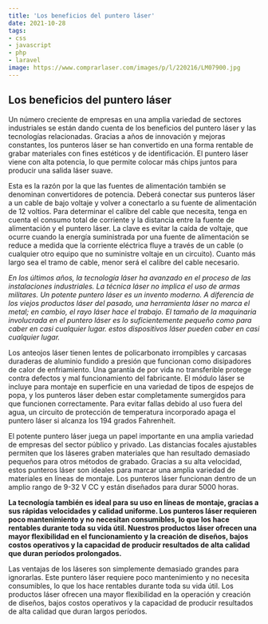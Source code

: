 ```yaml
---
title: 'Los beneficios del puntero láser'
date: 2021-10-28
tags:
- css
- javascript
- php
- laravel
image: https://www.comprarlaser.com/images/p/l/220216/LM07900.jpg
---
```

## Los beneficios del puntero láser

Un número creciente de empresas en una amplia variedad de sectores industriales se están dando cuenta de los beneficios del puntero láser y las tecnologías relacionadas. Gracias a años de innovación y mejoras constantes, los punteros láser se han convertido en una forma rentable de grabar materiales con fines estéticos y de identificación. El puntero láser viene con alta potencia, lo que permite colocar más chips juntos para producir una salida láser suave.

Esta es la razón por la que las fuentes de alimentación también se denominan convertidores de potencia. Deberá conectar sus punteros láser a un cable de bajo voltaje y volver a conectarlo a su fuente de alimentación de 12 voltios. Para determinar el calibre del cable que necesita, tenga en cuenta el consumo total de corriente y la distancia entre la fuente de alimentación y el puntero láser. La clave es evitar la caída de voltaje, que ocurre cuando la energía suministrada por una fuente de alimentación se reduce a medida que la corriente eléctrica fluye a través de un cable (o cualquier otro equipo que no suministre voltaje en un circuito). Cuanto más largo sea el tramo de cable, menor será el calibre del cable necesario.

*En los últimos años, la tecnología láser ha avanzado en el proceso de las instalaciones industriales. La técnica láser no implica el uso de armas militares. Un potente puntero láser es un invento moderno. A diferencia de los viejos productos láser del pasado, una herramienta láser no marca el metal; en cambio, el rayo láser hace el trabajo. El tamaño de la maquinaria involucrada en el puntero láser es lo suficientemente pequeño como para caber en casi cualquier lugar. estos dispositivos láser pueden caber en casi cualquier lugar.*

Los anteojos láser tienen lentes de policarbonato irrompibles y carcasas duraderas de aluminio fundido a presión que funcionan como disipadores de calor de enfriamiento. Una garantía de por vida no transferible protege contra defectos y mal funcionamiento del fabricante. El módulo láser se incluye para montaje en superficie en una variedad de tipos de espejos de popa, y los punteros láser deben estar completamente sumergidos para que funcionen correctamente. Para evitar fallas debido al uso fuera del agua, un circuito de protección de temperatura incorporado apaga el puntero láser si alcanza los 194 grados Fahrenheit.

El potente puntero láser juega un papel importante en una amplia variedad de empresas del sector público y privado. Las distancias focales ajustables permiten que los láseres graben materiales que han resultado demasiado pequeños para otros métodos de grabado. Gracias a su alta velocidad, estos punteros láser son ideales para marcar una amplia variedad de materiales en líneas de montaje. Los punteros láser funcionan dentro de un amplio rango de 9-32 V CC y están diseñados para durar 5000 horas.

**La tecnología también es ideal para su uso en líneas de montaje, gracias a sus rápidas velocidades y calidad uniforme. Los punteros láser requieren poco mantenimiento y no necesitan consumibles, lo que los hace rentables durante toda su vida útil. Nuestros productos láser ofrecen una mayor flexibilidad en el funcionamiento y la creación de diseños, bajos costos operativos y la capacidad de producir resultados de alta calidad que duran períodos prolongados.**

Las ventajas de los láseres son simplemente demasiado grandes para ignorarlas. Este puntero láser requiere poco mantenimiento y no necesita consumibles, lo que los hace rentables durante toda su vida útil. Los productos láser ofrecen una mayor flexibilidad en la operación y creación de diseños, bajos costos operativos y la capacidad de producir resultados de alta calidad que duran largos períodos.
